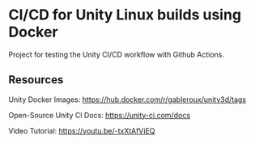 # CI/CD for Unity Linux builds using Docker
Project for testing the Unity CI/CD workflow with Github Actions.

## Resources

Unity Docker Images:
https://hub.docker.com/r/gableroux/unity3d/tags

Open-Source Unity CI Docs:
https://unity-ci.com/docs

Video Tutorial:
https://youtu.be/-txXtAfViEQ
